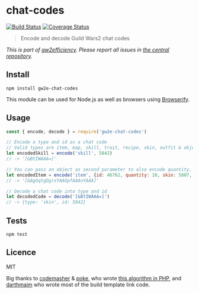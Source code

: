 # chat-codes

[![Build Status](https://img.shields.io/travis/gw2efficiency/chat-codes.svg?style=flat-square)](https://travis-ci.org/gw2efficiency/chat-codes)
[![Coverage Status](https://img.shields.io/codecov/c/github/gw2efficiency/chat-codes/master.svg?style=flat-square)](https://codecov.io/github/gw2efficiency/chat-codes)

> Encode and decode Guild Wars2 chat codes

*This is part of [gw2efficiency](https://gw2efficiency.com). Please report all issues in [the central repository](https://github.com/gw2efficiency/issues/issues).*

## Install

```
npm install gw2e-chat-codes
```

This module can be used for Node.js as well as browsers using [Browserify](https://github.com/substack/browserify-handbook#how-node_modules-works).

## Usage

```js
const { encode, decode } = require('gw2e-chat-codes')

// Encode a type and id as a chat code
// Valid types are item, map, skill, trait, recipe, skin, outfit & objective
let encodedSkill = encode('skill', 5842)
// -> '[&BtIWAAA=]'

// You can pass an object as second parameter to also encode quantity, skin or upgrades
let encodedItem = encode('item', {id: 46762, quantity: 10, skin: 5807, upgrades: [24554, 24615]})
// -> '[&AgGqtgDgrxYAAOpfAAAnYAAA]'

// Decode a chat code into type and id
let decodedCode = decode('[&BtIWAAA=]')
// -> {type: 'skin', id: 5842}
```

## Tests

```
npm test
```

## Licence

MIT

Big thanks to [codemasher](https://github.com/codemasher) & [poke](https://github.com/poke),
who wrote [this algorithm in PHP](https://gist.github.com/codemasher/47dea40f70f990480c5b), and 
[darthmaim](https://github.com/darthmaim) who wrote most of the build template link code.
